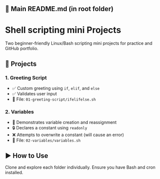 ## 🧷 Main README.md (in root folder)

# Shell scripting mini Projects

Two beginner-friendly Linux/Bash scripting mini projects for practice and GitHub portfolio.

## 📂 Projects

### 1. **Greeting Script**
- ✅ Custom greeting using `if`, `elif`, and `else`
- ✅ Validates user input
- 📄 File: `01-greeting-script/ifelifelse.sh`

### 2. **Variables**
- 🧠 Demonstrates variable creation and reassignment
- 🔒 Declares a constant using `readonly`
- ❌ Attempts to overwrite a constant (will cause an error)
- 📄 File: `02-variables/variables.sh`


## ▶️ How to Use

Clone and explore each folder individually. Ensure you have Bash and cron installed.
